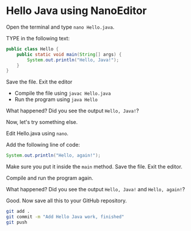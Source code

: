 # Hello Java using NanoEditor

Open the terminal and type `nano Hello.java`.

TYPE in the following text:

```java
public class Hello {
    public static void main(String[] args) {
        System.out.println("Hello, Java!");
    }
}
```

Save the file.
Exit the editor

- Compile the file using `javac Hello.java`
- Run the program using `java Hello`

What happened? Did you see the output `Hello, Java!`?

Now, let's try something else.

Edit Hello.java using `nano`.

Add the following line of code:

```java
System.out.println("Hello, again!");
```

Make sure you put it inside the `main` method.
Save the file. Exit the editor.

Compile and run the program again.

What happened? Did you see the output `Hello, Java!` and `Hello, again!`?

Good. Now save all this to your GitHub repository.

```bash
git add .
git commit -m "Add Hello Java work, finished"
git push
```
